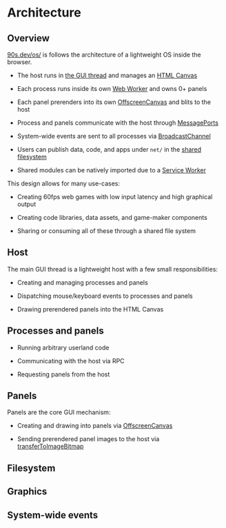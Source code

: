 # Architecture


## Overview

[90s.dev/os/](/os/) is follows the architecture of a lightweight OS inside the browser.

* The host runs in [the GUI thread](https://developer.mozilla.org/en-US/docs/Glossary/Main_thread) and manages an [HTML Canvas](https://developer.mozilla.org/en-US/docs/Web/API/Canvas_API)

* Each process runs inside its own [Web Worker](https://developer.mozilla.org/en-US/docs/Web/API/Worker/Worker) and owns 0+ panels

* Each panel prerenders into its own [OffscreenCanvas](https://developer.mozilla.org/en-US/docs/Web/API/OffscreenCanvas) and blits to the host

* Process and panels communicate with the host through [MessagePorts](https://developer.mozilla.org/en-US/docs/Web/API/MessagePort)

* System-wide events are sent to all processes via [BroadcastChannel](https://developer.mozilla.org/en-US/docs/Web/API/BroadcastChannel)

* Users can publish data, code, and apps under `net/` in the [shared filesystem](../technical/filesystem.md#filesystem)

* Shared modules can be natively imported due to a [Service Worker](https://developer.mozilla.org/en-US/docs/Web/API/Service_Worker_API)

This design allows for many use-cases:

* Creating 60fps web games with low input latency and high graphical output

* Creating code libraries, data assets, and game-maker components

* Sharing or consuming all of these through a shared file system

## Host

The main GUI thread is a lightweight host with a few small responsibilities:

* Creating and managing processes and panels

* Dispatching mouse/keyboard events to processes and panels

* Drawing prerendered panels into the HTML Canvas


## Processes and panels

* Running arbitrary userland code

* Communicating with the host via RPC

* Requesting panels from the host


## Panels

Panels are the core GUI mechanism:

* Creating and drawing into panels via [OffscreenCanvas](https://developer.mozilla.org/en-US/docs/Web/API/OffscreenCanvas)

* Sending prerendered panel images to the host via [transferToImageBitmap](https://developer.mozilla.org/en-US/docs/Web/API/OffscreenCanvas/transferToImageBitmap)


## Filesystem


## Graphics



## System-wide events
